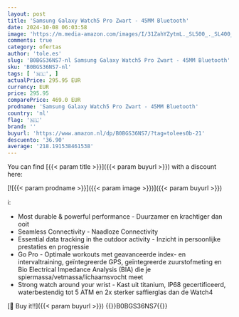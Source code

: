 ```yaml
---
layout: post
title: 'Samsung Galaxy Watch5 Pro Zwart - 45MM Bluetooth'
date: 2024-10-08 06:03:58
image: 'https://m.media-amazon.com/images/I/31ZahYZytmL._SL500_._SL400_.jpg'
comments: true
category: ofertas
author: 'tole.es'
slug: 'B0BGS36NS7-nl Samsung Galaxy Watch5 Pro Zwart - 45MM Bluetooth'
sku: 'B0BGS36NS7-nl'
tags: [ '🇳🇱', ]
actualPrice: 295.95 EUR
currency: EUR
price: 295.95
comparePrice: 469.0 EUR
prodname: 'Samsung Galaxy Watch5 Pro Zwart - 45MM Bluetooth'
country: 'nl'
flag: '🇳🇱'
brand: ''
buyurl: 'https://www.amazon.nl/dp/B0BGS36NS7/?tag=tolees0b-21'
descuento: '36.90'
average: '218.191538461538'
---
```


You can find [{{< param title >}}]({{< param buyurl >}}) with a discount here:

[![{{< param prodname >}}]({{< param image >}})]({{< param buyurl >}})

ℹ️:

- Most durable & powerful performance - Duurzamer en krachtiger dan ooit
- Seamless Connectivity - Naadloze Connectivity
- Essential data tracking in the outdoor activity - Inzicht in persoonlijke prestaties en progressie
- Go Pro - Optimale workouts met geavanceerde index- en intervaltraining, geïntegreerde GPS, geïntegreerde zuurstofmeting en Bio Electrical Impedance Analysis (BIA) die je spiermassa/vetmassa/lichaamsvocht meet
- Strong watch around your wrist - Kast uit titanium, IP68 gecertificeerd, waterbestendig tot 5 ATM en 2x sterker saffierglas dan de Watch4

[🛒 Buy it!!]({{< param buyurl >}})
{{<world>}}B0BGS36NS7{{</world>}}
